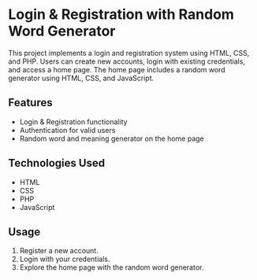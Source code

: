 # Login & Registration with Random Word Generator

This project implements a login and registration system using HTML, CSS, and PHP.
Users can create new accounts, login with existing credentials, and access a home page. 
The home page includes a random word generator using HTML, CSS, and JavaScript.

## Features

- Login & Registration functionality
- Authentication for valid users
- Random word and meaning generator on the home page

## Technologies Used

- HTML
- CSS
- PHP
- JavaScript

## Usage

1. Register a new account.
2. Login with your credentials.
3. Explore the home page with the random word generator.

